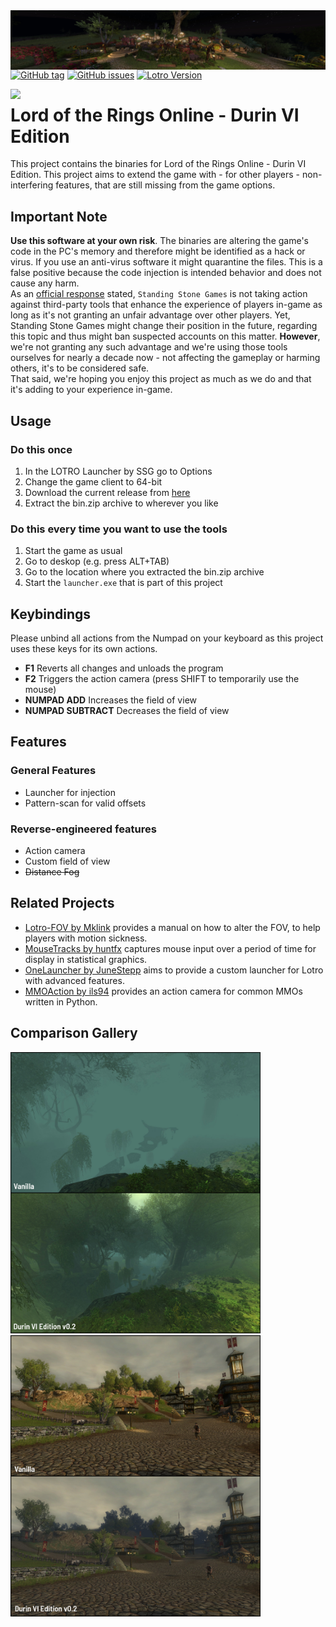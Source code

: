 <img align="left" width="1000px" src="screens/fov75.jpg" />

[![GitHub tag][shield_release]](https://github.com/DurinHacks/durinvi/releases)
[![GitHub issues][shield_issue]](https://github.com/DurinHacks/durinvi/issues)
[![Lotro Version][shield_version]](https://www.lotro.com/update-notes/lotro-update-34-1-1-release-notes-de)

<img align="left" width="54px" src="screens/appicon.ico" />

# Lord of the Rings Online - Durin VI Edition

This project contains the binaries for Lord of the Rings Online - Durin VI Edition. This project aims to extend the game with - for other players - non-interfering features, that are still missing from the game options.

## Important Note
**Use this software at your own risk**. The binaries are altering the game's code in the PC's memory and therefore might be identified as a hack or virus. If you use an anti-virus software it might quarantine the files. This is a false positive because the code injection is intended behavior and does not cause any harm.<br>
As an [official response](https://www.lotro.com/forums/showthread.php?684404-motion-sickness-FOV-and-a-question-for-SSG&p=8045778#post8045778) stated, `Standing Stone Games` is not taking action against third-party tools that enhance the experience of players in-game as long as it's not granting an unfair advantage over other players. Yet, Standing Stone Games might change their position in the future, regarding this topic and thus might ban suspected accounts on this matter. **However**, we're not granting any such advantage and we're using those tools ourselves for nearly a decade now - not affecting the gameplay or harming others, it's to be considered safe.<br>
That said, we're hoping you enjoy this project as much as we do and that it's adding to your experience in-game.

## Usage
### Do this once

1. In the LOTRO Launcher by SSG go to Options
2. Change the game client to 64-bit
3. Download the current release from [here](https://github.com/DurinHacks/durinvi/releases)
4. Extract the bin.zip archive to wherever you like

### Do this every time you want to use the tools

1. Start the game as usual
2. Go to deskop (e.g. press ALT+TAB)
3. Go to the location where you extracted the bin.zip archive
4. Start the `launcher.exe` that is part of this project

## Keybindings
Please unbind all actions from the Numpad on your keyboard as this project uses these keys for its own actions.

* **F1** Reverts all changes and unloads the program
* **F2** Triggers the action camera (press SHIFT to temporarily use the mouse)
* **NUMPAD ADD** Increases the field of view
* **NUMPAD SUBTRACT** Decreases the field of view

## Features
### General Features

* Launcher for injection
* Pattern-scan for valid offsets

### Reverse-engineered features
* Action camera
* Custom field of view
* ~~Distance Fog~~

## Related Projects

* [Lotro-FOV by Mklink](https://github.com/mklinik/lotro-fov) provides a manual on how to alter the FOV, to help players with motion sickness.
* [MouseTracks by huntfx](https://github.com/huntfx/MouseTracks/) captures mouse input over a period of time for display in statistical graphics.
* [OneLauncher by JuneStepp](https://github.com/JuneStepp/OneLauncher) aims to provide a custom launcher for Lotro with advanced features.
* [MMOAction by ils94](https://github.com/ils94/MMOAction) provides an action camera for common MMOs written in Python.

## Comparison Gallery

<img width="400px" src="screens/comparison01.jpg" /><img width="400px" src="screens/comparison02.jpg" />

[shield_release]: https://img.shields.io/github/v/release/DurinHacks/durinvi?color=darklime&include_prereleases&style=for-the-badge
[shield_issue]: https://img.shields.io/github/issues-raw/DurinHacks/durinvi?style=for-the-badge
[shield_version]: https://img.shields.io/badge/Tested%20with-Lotro%20Update%2034.1.1-red?style=for-the-badge
